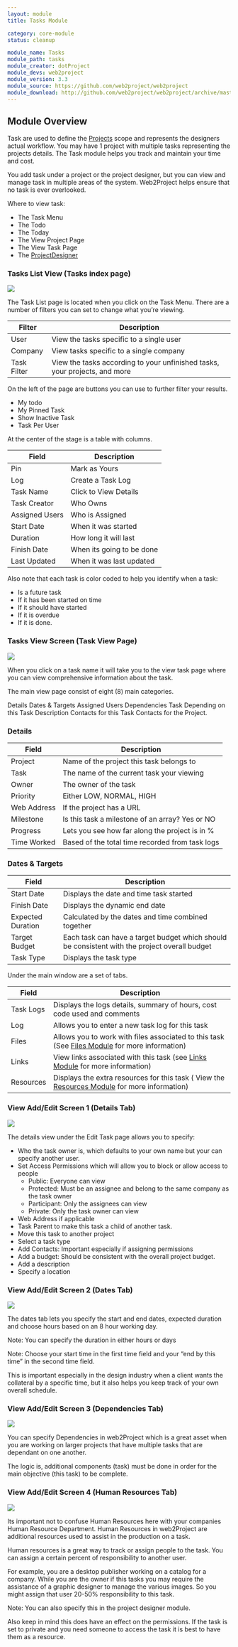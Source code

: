 ```yaml
---
layout: module
title: Tasks Module

category: core-module
status: cleanup

module_name: Tasks
module_path: tasks
module_creator: dotProject
module_devs: web2project
module_version: 3.3
module_source: https://github.com/web2project/web2project
module_download: http://github.com/web2project/web2project/archive/master.zip
---
```


## Module Overview

Task are used to define the [Projects](/modules/projects.html) scope and represents the designers actual workflow. You may have 1 project with multiple tasks representing the projects details. The Task module helps you track and maintain your time and cost.

You add task under a project or the project designer, but you can view and manage task in multiple areas of the system. Web2Project helps ensure that no task is ever overlooked.

Where to view task:

* The Task Menu
* The Todo
* The Today
* The View Project Page
* The View Task Page
* The [ProjectDesigner](/modules/project_designer.html)

### Tasks List View (Tasks index page)

<a href="/assets/docs/tasks/index.png"><img src="/assets/docs/tasks/thumb-index.png" /></a>

The Task List page is located when you click on the Task Menu. There are a number of filters you can set to change what you’re viewing.

Filter | Description
----- | -----
User | View the tasks specific to a single user
Company | View tasks specific to a single company
Task Filter | View the tasks according to your unfinished tasks, your projects, and more

On the left of the page are buttons you can use to further filter your results.

* My todo
* My Pinned Task
* Show Inactive Task
* Task Per User

At the center of the stage is a table with columns.

Field | Description
----- | -----
Pin | Mark as Yours
Log | Create a Task Log
Task Name | Click to View Details
Task Creator | Who Owns
Assigned Users | Who is Assigned
Start Date | When it was started
Duration | How long it will last
Finish Date | When its going to be done
Last Updated | When it was last updated

Also note that each task is color coded to help you identify when a task:

* Is a future task
* If it has been started on time
* If it should have started
* If it is overdue
* If it is done.

### Tasks View Screen (Task View Page)

<a href="/assets/docs/tasks/view.png"><img src="/assets/docs/tasks/thumb-view.png" /></a>

When you click on a task name it will take you to the view task page where you can view comprehensive information about the task.

The main view page consist of eight (8) main categories.

Details
Dates & Targets
Assigned Users
Dependencies
Task Depending on this Task
Description
Contacts for this Task
Contacts for the Project.

### Details

Field | Description
----- | -----
Project | Name of the project this task belongs to
Task | The name of the current task your viewing
Owner | The owner of the task
Priority | Either LOW, NORMAL, HIGH
Web Address | If the project has a URL
Milestone | Is this task a milestone of an array? Yes or NO
Progress | Lets you see how far along the project is in %
Time Worked | Based of the total time recorded from task logs


### Dates & Targets

Field | Description
----- | -----
Start Date | Displays the date and time task started
Finish Date | Displays the dynamic end date
Expected Duration | Calculated by the dates and time combined together
Target Budget | Each task can have a target budget which should be consistent with the project overall budget
Task Type | Displays the task type

Under the main window are a set of tabs.

Field | Description
----- | -----
Task Logs | Displays the logs details, summary of hours, cost code used and comments
Log | Allows you to enter a new task log for this task
Files | Allows you to work with files associated to this task (See <a href="/modules/files.html">Files Module</a> for more information)
Links | View links associated with this task (see <a href="/modules/links.html">Links Module</a> for more information)
Resources | Displays the extra resources for this task ( View the <a href="/modules/resources.html">Resources Module</a> for more information)

### View Add/Edit Screen 1 (Details Tab)

<a href="/assets/docs/tasks/addedit_1.png"><img src="/assets/docs/tasks/thumb-addedit_1.png" /></a>

The details view under the Edit Task page allows you to specify:

* Who the task owner is, which defaults to your own name but your can specify another user.
* Set Access Permissions which will allow you to block or allow access to people
  * Public: Everyone can view
  * Protected: Must be an assignee and belong to the same company as the task owner
  * Participant: Only the assignees can view
  * Private: Only the task owner can view
* Web Address if applicable
* Task Parent to make this task a child of another task.
* Move this task to another project
* Select a task type
* Add Contacts: Important especially if assigning permissions
* Add a budget: Should be consistent with the overall project budget.
* Add a description
* Specify a location

### View Add/Edit Screen 2 (Dates Tab)

<a href="/assets/docs/tasks/addedit_2.png"><img src="/assets/docs/tasks/thumb-addedit_2.png" /></a>

The dates tab lets you specify the start and end dates, expected duration and choose hours based on an 8 hour working day.

Note: You can specify the duration in either hours or days

Note: Choose your start time in the first time field and your “end by this time” in the second time field.

This is important especially in the design industry when a client wants the collateral by a specific time, but it also helps you keep track of your own overall schedule.

### View Add/Edit Screen 3 (Dependencies Tab)

<a href="/assets/docs/tasks/addedit_3.png"><img src="/assets/docs/tasks/thumb-addedit_3.png" /></a>

You can specify Dependencies in web2Project which is a great asset when you are working on larger projects that have multiple tasks that are dependant on one another.

The logic is, additional components (task) must be done in order for the main objective (this task) to be complete.

### View Add/Edit Screen 4 (Human Resources Tab)

<a href="/assets/docs/tasks/addedit_4.png"><img src="/assets/docs/tasks/thumb-addedit_4.png" /></a>

Its important not to confuse Human Resources here with your companies Human Resource Department. Human Resources in web2Project are additional resources used to assist in the production on a task.

Human resources is a great way to track or assign people to the task. You can assign a certain percent of responsibility to another user.

For example, you are a desktop publisher working on a catalog for a company. While you are the owner if this tasks you may require the assistance of a graphic designer to manage the various images. So you might assign that user 20-50% responsibility to this task.

Note: You can also specify this in the project designer module.

Also keep in mind this does have an effect on the permissions. If the task is set to private and you need someone to access the task it is best to have them as a resource.